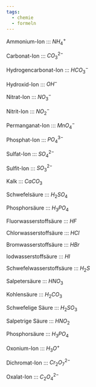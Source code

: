 ```yaml
---
tags:
  - chemie
  - formeln
---
```

Ammonium-Ion ::: $NH_4^+$
<!--SR:!2024-09-30,4,291!2024-10-12,13,290-->

<!--SR:!2025-05-21,249,338-->

Carbonat-Ion ::: $CO_3^{2-}$
<!--SR:!2024-09-30,4,291!2024-10-16,17,300-->

<!--SR:!2025-02-21,166,326-->

Hydrogencarbonat-Ion ::: $HCO_3^-$
<!--SR:!2024-09-30,4,291!2024-10-13,14,290-->

<!--SR:!2024-11-12,90,280-->
Hydroxid-Ion ::: $OH^-$
<!--SR:!2024-09-30,4,291!2024-10-17,18,300-->

<!--SR:!2025-01-10,126,306-->

Nitrat-Ion ::: $NO_3^-$
<!--SR:!2024-09-30,4,291!2024-10-08,10,280-->

<!--SR:!2025-02-15,162,314-->

Nitrit-Ion ::: $NO_2^-$
<!--SR:!2024-10-17,18,300!2024-10-01,4,271-->

<!--SR:!2025-01-25,141,303-->

Permanganat-Ion ::: $MnO_4^-$
<!--SR:!2024-10-16,17,300!2024-09-30,4,291-->

<!--SR:!2025-03-06,179,314-->

Phosphat-Ion ::: $PO_4^{3-}$
<!--SR:!2024-10-15,16,300!2024-09-30,4,299-->

<!--SR:!2025-04-05,207,320-->

Sulfat-Ion ::: $SO_4^{2-}$
<!--SR:!2024-10-16,17,300!2024-09-30,4,291-->

<!--SR:!2025-01-07,123,283-->

Sulfit-Ion ::: $SO_3^{2-}$
<!--SR:!2024-10-14,15,290!2024-09-30,4,291-->

<!--SR:!2025-03-26,199,320-->

Kalk ::: $CaCO_3$
<!--SR:!2024-09-30,4,289!2024-10-16,17,300-->

<!--SR:!2024-10-01,8,240-->

Schwefelsäure ::: $H_2SO_4$
<!--SR:!2024-09-30,4,291!2024-10-01,2,250-->

<!--SR:!2024-11-07,88,274-->

Phosphorsäure ::: $H_3PO_4$
<!--SR:!2000-01-01,1,250!2024-10-03,4,302-->
<!--SR:!2024-10-03,4,302!2024-10-02,4,301-->
<!--SR:!2000-01-01,1,250!2024-10-01,4,300-->
<!--SR:!2024-10-01,4,300!2024-09-30,4,291-->
<!--SR:!2000-01-01,1,250!2024-09-29,4,270-->

<!--SR:!2025-01-21,137,286-->

Fluorwasserstoffsäure ::: $HF$
<!--SR:!2024-10-13,14,300!2024-09-30,4,291-->

<!--SR:!2024-10-03,24,280-->


Chlorwasserstoffsäure ::: $HCl$
<!--SR:!2024-09-30,4,291!2024-10-15,16,300-->

<!--SR:!2025-01-11,127,303-->

Bromwasserstoffsäure ::: $HBr$
<!--SR:!2024-10-15,16,300!2024-09-30,4,291-->

<!--SR:!2025-03-03,178,320-->

Iodwasserstoffsäure ::: $HI$
<!--SR:!2024-09-30,4,291!2024-10-12,13,290-->

<!--SR:!2025-02-10,157,319-->

Schwefelwasserstoffsäure ::: $H_2S$
<!--SR:!2024-09-30,4,299!2024-10-11,12,280-->

<!--SR:!2024-09-27,19,286-->

Salpetersäure ::: $HNO_3$
<!--SR:!2024-10-14,15,300!2024-09-30,4,291-->

<!--SR:!2024-12-02,108,299-->

Kohlensäure ::: $H_2CO_3$
<!--SR:!2024-10-17,18,300!2024-09-30,4,291-->

<!--SR:!2025-02-25,170,320-->

Schwefelige Säure ::: $H_2SO_3$
<!--SR:!2024-10-01,3,251!2024-10-14,15,300-->

<!--SR:!2024-11-18,73,274-->

Salpetrige Säure ::: $HNO_2$
<!--SR:!2024-10-01,2,260!2024-09-30,4,291-->

<!--SR:!2024-12-26,111,286-->

Phosphorsäure ::: $H_3PO_4$

<!--SR:!2024-11-02,86,283-->

Oxonium-Ion ::: $H_3O^+$
<!--SR:!2024-09-30,4,291!2024-10-14,15,290-->

<!--SR:!2025-04-12,211,326-->

Dichromat-Ion ::: $Cr_2O_7^{2-}$
<!--SR:!2024-10-17,18,300!2024-09-30,4,299-->

<!--SR:!2024-10-08,21,243-->

Oxalat-Ion ::: $C_2O_4^{2-}$
<!--SR:!2024-10-09,10,280!2024-10-01,4,300-->

<!--SR:!2024-10-09,25,286-->

